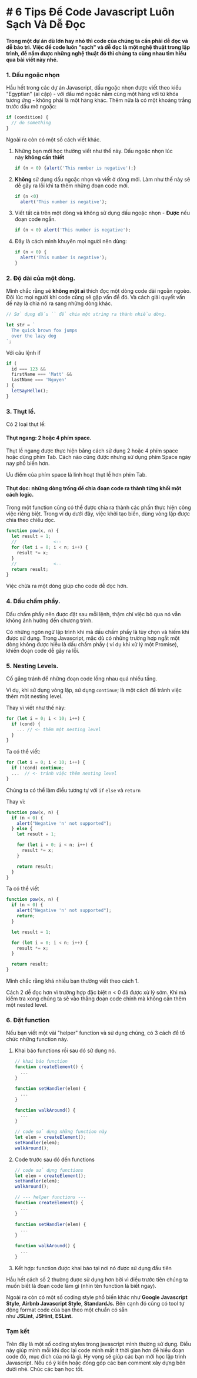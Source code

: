 # # 6 Tips Để Code Javascript Luôn Sạch Và Dễ Đọc
**Trong một dự án dù lớn hay nhỏ thì code của chúng ta cần phải dễ đọc và dễ bảo trì. Việc để code luôn "sạch" và dễ đọc là một nghệ thuật trong lập trình, để nắm được những nghệ thuật đó thì chúng ta cùng nhau tìm hiểu qua bài viết này nhé.**

### 1. Dấu ngoặc nhọn

Hầu hết trong các dự án Javascript, dấu ngoặc nhọn được viết theo kiểu "Egyptian" (ai cập) - với dấu mở ngoặc nằm cùng một hàng với từ khóa tương ứng - không phải là một hàng khác. Thêm nữa là có một khoảng trắng trước dấu mở ngoặc: 

```javascript
if (condition) {
  // do something
}
```

Ngoài ra còn có một số cách viết khác.

1. Những bạn mới học thường viết như thế này. Dấu ngoặc nhọn lúc này **không cần thiết**
    
    ```javascript
    if (n < 0) {alert('This number is negative');}​
    ```
    
2. **Không** sử dụng dấu ngoặc nhọn và viết ở dòng mới. Làm như thế này sẽ dễ gây ra lỗi khi ta thêm những đoạn code mới.
    
    ```javascript
    if (n <0)
      alert('This number is negative')​;
    ```
    
3. Viết tất cả trên một dòng và không sử dụng dấu ngoặc nhọn - **Được** nếu đoạn code ngắn.
    
    ```javascript
    if (n < 0) alert('This number is negative');​
    ```
    
4. Đây là cách mình khuyên mọi người nên dùng:
    
    ```javascript
    if (n < 0) {
      alert('This number is negative');
    }​
    ```
    

### 2. Độ dài của một dòng.

Mình chắc rằng sẽ **không một ai** thích đọc một dòng code dài ngoằn ngoèo. Đôi lúc mọi người khi code cũng sẽ gặp vấn đề đó. Và cách giải quyết vấn đề này là chia nó ra sang những dòng khác.

```javascript
// Sử dụng dấu `` để chia một string ra thành nhiều dòng.

let str = `
  The quick brown fox jumps
  over the lazy dog
`;
```

Với câu lệnh if

```javascript
if (
  id === 123 &&
  firstName === 'Matt' &&
  lastName === 'Nguyen'
) {
  letSayHello();
}
```

### 3. Thụt lề.

Có 2 loại thụt lề:

#### Thụt ngang: 2 hoặc 4 phím space.

Thụt lề ngang được thực hiện bằng cách sử dụng 2 hoặc 4 phím space hoặc dùng phím Tab. Cách nào cũng được nhưng sử dụng phím Space ngày nay phổ biến hơn.

Ưu điểm của phím space là linh hoạt thụt lề hơn phím Tab.

#### Thụt dọc: những dòng trống để chia đoạn code ra thành từng khối một cách logic.

Trong một function cũng có thể được chia ra thành các phần thực hiện công việc riêng biệt. Trong ví dụ dưới đây, việc khởi tạo biến, dùng vòng lặp được chia theo chiều dọc.

```javascript
function pow(x, n) {
  let result = 1;
  //              <--
  for (let i = 0; i < n; i++) {
    result *= x;
  }
  //              <--
  return result;
}
```

Việc chừa ra một dòng giúp cho code dễ đọc hơn.

### 4. Dấu chấm phẩy.

Dấu chấm phẩy nên được đặt sau mỗi lệnh, thậm chí việc bỏ qua nó vẫn không ảnh hưởng đến chương trình.

Có những ngôn ngữ lập trình khi mà dấu chấm phẩy là tùy chọn và hiếm khi được sử dụng. Trong Javascript, mặc dù có những trường hợp ngắt một dòng không được hiểu là dấu chấm phẩy ( ví dụ khi xử lý một Promise), khiến đoạn code dễ gây ra lỗi. 

### 5. Nesting Levels.

Cố gắng tránh để những đoạn code lồng nhau quá nhiều tầng.

Ví dụ, khi sử dụng vòng lặp, sử dụng `continue`; là một cách để tránh việc thêm một nesting level.

Thay vì viết như thế này:

```javascript
for (let i = 0; i < 10; i++) {
  if (cond) {
    ... // <- thêm một nesting level
  }
}
```

Ta có thể viết:

```javascript
for (let i = 0; i < 10; i++) {
  if (!cond) continue;
  ...  // <- tránh việc thêm nesting level
}
```

Chúng ta có thể làm điều tương tự với `if` `else` và `return`

Thay vì:

```javascript
function pow(x, n) {
  if (n < 0) {
    alert("Negative 'n' not supported");
  } else {
    let result = 1;

    for (let i = 0; i < n; i++) {
      result *= x;
    }

    return result;
  }
}
```

Ta có thể viết

```javascript
function pow(x, n) {
  if (n < 0) {
    alert("Negative 'n' not supported");
    return;
  }

  let result = 1;

  for (let i = 0; i < n; i++) {
    result *= x;
  }

  return result;
}
```

Mình chắc rằng khá nhiều bạn thường viết theo cách 1.

Cách 2 dễ đọc hơn vì trường hợp đặc biệt n < 0 đã được xử lý sớm. Khi mà kiểm tra xong chúng ta sẽ vào thẳng đoạn code chính mà không cần thêm một nested level.

### 6. Đặt function

Nếu bạn viết một vài "helper" function và sử dụng chúng, có 3 cách để tổ chức những function này.

1. Khai báo functions rồi sau đó sử dụng nó.
    
    ```javascript
    // khai báo function
    function createElement() {
      ...
    }
    
    function setHandler(elem) {
      ...
    }
    
    function walkAround() {
      ...
    }
    
    // code sử dụng những function này
    let elem = createElement();
    setHandler(elem);
    walkAround();​
    ```
    
2. Code trước sau đó đến functions
    
    ```javascript
    // code sử dụng functions
    let elem = createElement();
    setHandler(elem);
    walkAround();
    
    // --- helper functions ---
    function createElement() {
      ...
    }
    
    function setHandler(elem) {
      ...
    }
    
    function walkAround() {
      ...
    }​
    ```
    
3. Kết hợp: function được khai báo tại nơi nó được sử dụng đầu tiên

Hầu hết cách số 2 thường được sử dụng hơn bời vì điều trước tiên chúng ta muốn biết là đoạn code làm gì (nhìn tên function là biết ngay).

Ngoài ra còn có một số coding style phổ biến khác như **Google Javascript Style**, **Airbnb Javascript Style**, **StandardJs.** Bên cạnh đó cũng có tool tự động format code của bạn theo một chuẩn có sẵn như **JSLint**, **JSHint**, **ESLint.**

### Tạm kết

Trên đây là một số coding styles trong javascript mình thường sử dụng. Điều này giúp mình mỗi khi đọc lại code mình mất ít thời gian hơn để hiểu đoạn code đó, mục đích của nó là gì. Hy vọng sẽ giúp các bạn mới học lập trình Javascript. Nếu có ý kiến hoặc đóng góp các bạn comment xây dựng bên dưới nhé. Chúc các bạn học tốt.